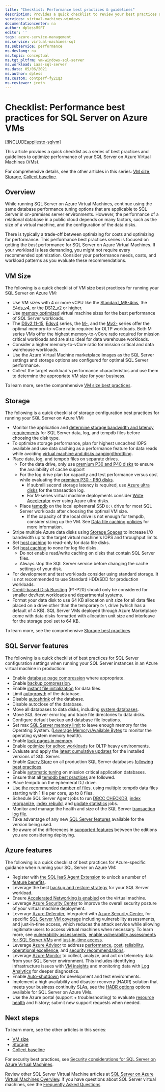 ```yaml
---
title: "Checklist: Performance best practices & guidelines"
description: Provides a quick checklist to review your best practices and guidelines to optimize the performance of your SQL Server on Azure Virtual Machine (VM).
services: virtual-machines-windows
documentationcenter: na
author: dplessMSFT
editor: ''
tags: azure-service-management
ms.service: virtual-machines-sql
ms.subservice: performance
ms.devlang: na
ms.topic: conceptual
ms.tgt_pltfrm: vm-windows-sql-server
ms.workload: iaas-sql-server
ms.date: 05/06/2021
ms.author: dpless
ms.custom: contperf-fy21q3
ms.reviewer: jroth
---
```

# Checklist: Performance best practices for SQL Server on Azure VMs
[!INCLUDE[appliesto-sqlvm](../../includes/appliesto-sqlvm.md)]

This article provides a quick checklist as a series of best practices and guidelines to optimize performance of your SQL Server on Azure Virtual Machines (VMs). 

For comprehensive details, see the other articles in this series: [VM size](performance-guidelines-best-practices-vm-size.md), [Storage](performance-guidelines-best-practices-storage.md), [Collect baseline](performance-guidelines-best-practices-collect-baseline.md). 


## Overview

While running SQL Server on Azure Virtual Machines, continue using the same database performance tuning options that are applicable to SQL Server in on-premises server environments. However, the performance of a relational database in a public cloud depends on many factors, such as the size of a virtual machine, and the configuration of the data disks.

There is typically a trade-off between optimizing for costs and optimizing for performance. This performance best practices series is focused on getting the *best* performance for SQL Server on Azure Virtual Machines. If your workload is less demanding, you might not require every recommended optimization. Consider your performance needs, costs, and workload patterns as you evaluate these recommendations.

## VM Size

The following is a quick checklist of VM size best practices for running your SQL Server on Azure VM: 

- Use VM sizes with 4 or more vCPU like the [Standard_M8-4ms](../../../virtual-machines/m-series.md), the [E4ds_v4](../../../virtual-machines/edv4-edsv4-series.md#edv4-series), or the [DS12_v2](../../../virtual-machines/dv2-dsv2-series-memory.md#dsv2-series-11-15) or higher. 
- Use [memory optimized](../../../virtual-machines/sizes-memory.md) virtual machine sizes for the best performance of SQL Server workloads. 
- The [DSv2 11-15](../../../virtual-machines/dv2-dsv2-series-memory.md), [Edsv4](../../../virtual-machines/edv4-edsv4-series.md) series, the [M-](../../../virtual-machines/m-series.md), and the [Mv2-](../../../virtual-machines/mv2-series.md) series offer the optimal memory-to-vCore ratio required for OLTP workloads. Both M series VMs offer the highest memory-to-vCore ratio required for mission critical workloads and are also ideal for data warehouse workloads. 
- Consider a higher memory-to-vCore ratio for mission critical and data warehouse workloads. 
- Use the Azure Virtual Machine marketplace images as the SQL Server settings and storage options are configured for optimal SQL Server performance. 
- Collect the target workload's performance characteristics and use them to determine the appropriate VM size for your business.

To learn more, see the comprehensive [VM size best practices](performance-guidelines-best-practices-vm-size.md). 

## Storage

The following is a quick checklist of storage configuration best practices for running your SQL Server on Azure VM: 

- Monitor the application and [determine storage bandwidth and latency requirements](../../../virtual-machines/premium-storage-performance.md#counters-to-measure-application-performance-requirements) for SQL Server data, log, and tempdb files before choosing the disk type. 
- To optimize storage performance, plan for highest uncached IOPS available and use data caching as a performance feature for data reads while avoiding [virtual machine and disks capping/throttling](../../../virtual-machines/premium-storage-performance.md#throttling).
- Place data, log, and tempdb files on separate drives.
    - For the data drive, only use [premium P30 and P40 disks](../../../virtual-machines/disks-types.md#premium-ssd) to ensure the availability of cache support
    - For the log drive plan for capacity and test performance versus cost while evaluating the [premium P30 - P80 disks](../../../virtual-machines/disks-types.md#premium-ssd).
      - If submillisecond storage latency is required, use [Azure ultra disks](../../../virtual-machines/disks-types.md#ultra-disk) for the transaction log. 
      - For M-series virtual machine deployments consider [Write Accelerator](../../../virtual-machines/how-to-enable-write-accelerator.md) over using Azure ultra disks.
    - Place [tempdb](/sql/relational-databases/databases/tempdb-database) on the local ephemeral SSD `D:\` drive for most SQL Server workloads after choosing the optimal VM size. 
      - If the capacity of the local drive is not enough for tempdb, consider sizing up the VM. See [Data file caching policies](performance-guidelines-best-practices-storage.md#data-file-caching-policies) for more information.
- Stripe multiple Azure data disks using [Storage Spaces](/windows-server/storage/storage-spaces/overview) to increase I/O bandwidth up to the target virtual machine's IOPS and throughput limits.
- Set [host caching](../../../virtual-machines/disks-performance.md#virtual-machine-uncached-vs-cached-limits) to read-only for data file disks.
- Set [host caching](../../../virtual-machines/disks-performance.md#virtual-machine-uncached-vs-cached-limits) to none for log file disks.
    - Do not enable read/write caching on disks that contain SQL Server files. 
    - Always stop the SQL Server service before changing the cache settings of your disk.
- For development and test workloads consider using standard storage. It is not recommended to use Standard HDD/SDD for production workloads.
- [Credit-based Disk Bursting](../../../virtual-machines/disk-bursting.md#credit-based-bursting) (P1-P20) should only be considered for smaller dev/test workloads and departmental systems.
- Format your data disk to use 64 KB allocation unit size for all data files placed on a drive other than the temporary `D:\` drive (which has a default of 4 KB). SQL Server VMs deployed through Azure Marketplace come with data disks formatted with allocation unit size and interleave for the storage pool set to 64 KB. 

To learn more, see the comprehensive [Storage best practices](performance-guidelines-best-practices-storage.md). 

## SQL Server features

The following is a quick checklist of best practices for SQL Server configuration settings when running your SQL Server instances in an Azure virtual machine in production: 

- Enable [database page compression](/sql/relational-databases/data-compression/data-compression) where appropriate.
- Enable [backup compression](/sql/relational-databases/backup-restore/backup-compression-sql-server).
- Enable [instant file initialization](/sql/relational-databases/databases/database-instant-file-initialization) for data files.
- Limit [autogrowth](/troubleshoot/sql/admin/considerations-autogrow-autoshrink#considerations-for-autogrow) of the database.
- Disable [autoshrink](/troubleshoot/sql/admin/considerations-autogrow-autoshrink#considerations-for-auto_shrink) of the database.
- Disable autoclose of the database.
- Move all databases to data disks, including [system databases](/sql/relational-databases/databases/move-system-databases).
- Move SQL Server error log and trace file directories to data disks.
- Configure default backup and database file locations.
- Set max [SQL Server memory limit](/sql/database-engine/configure-windows/server-memory-server-configuration-options#use-) to leave enough memory for the Operating System. ([Leverage Memory\Available Bytes](/sql/relational-databases/performance-monitor/monitor-memory-usage) to monitor the operating system memory health).
- Enable [lock pages in memory](/sql/database-engine/configure-windows/enable-the-lock-pages-in-memory-option-windows).
- Enable [optimize for adhoc workloads](/sql/database-engine/configure-windows/optimize-for-ad-hoc-workloads-server-configuration-option) for OLTP heavy environments.
- Evaluate and apply the [latest cumulative updates](/sql/database-engine/install-windows/latest-updates-for-microsoft-sql-server) for the installed versions of SQL Server.
- Enable [Query Store](/sql/relational-databases/performance/monitoring-performance-by-using-the-query-store) on all production SQL Server databases [following best practices](/sql/relational-databases/performance/best-practice-with-the-query-store).
- Enable [automatic tuning](/sql/relational-databases/automatic-tuning/automatic-tuning) on mission critical application databases.
- Ensure that all [tempdb best practices](/sql/relational-databases/databases/tempdb-database#optimizing-tempdb-performance-in-sql-server) are followed.
- Place tempdb on the ephemeral D:/ drive.
- [Use the recommended number of files](/troubleshoot/sql/performance/recommendations-reduce-allocation-contention#resolution), using multiple tempdb data files starting with 1 file per core, up to 8 files.
- Schedule SQL Server Agent jobs to run [DBCC CHECKDB](/sql/t-sql/database-console-commands/dbcc-checkdb-transact-sql#a-checking-both-the-current-and-another-database), [index reorganize](/sql/relational-databases/indexes/reorganize-and-rebuild-indexes#reorganize-an-index), [index rebuild](/sql/relational-databases/indexes/reorganize-and-rebuild-indexes#rebuild-an-index), and [update statistics](/sql/t-sql/statements/update-statistics-transact-sql#examples) jobs.
- Monitor and manage the health and size of the SQL Server [transaction log file](/sql/relational-databases/logs/manage-the-size-of-the-transaction-log-file#Recommendations).
- Take advantage of any new [SQL Server features](/sql/sql-server/what-s-new-in-sql-server-ver15) available for the version being used.
- Be aware of the differences in [supported features](/sql/sql-server/editions-and-components-of-sql-server-version-15) between the editions you are considering deploying.

## Azure features

The following is a quick checklist of best practices for Azure-specific guidance when running your SQL Server on Azure VM:

- Register with [the SQL IaaS Agent Extension](sql-agent-extension-manually-register-single-vm.md) to unlock a number of [feature benefits](sql-server-iaas-agent-extension-automate-management.md#feature-benefits).
- Leverage the best [backup and restore strategy](backup-restore.md#decision-matrix) for your SQL Server workload.
- Ensure [Accelerated Networking is enabled](../../../virtual-network/create-vm-accelerated-networking-cli.md#portal-creation) on the virtual machine.
- Leverage [Azure Security Center](../../../security-center/index.yml) to improve the overall security posture of your virtual machine deployment.
- Leverage [Azure Defender](../../../security-center/azure-defender.md), integrated with [Azure Security Center](https://azure.microsoft.com/services/security-center/), for specific [SQL Server VM coverage](../../../security-center/defender-for-sql-introduction.md) including vulnerability assessments, and just-in-time access, which reduces the attack service while allowing legitimate users to access virtual machines when necessary. To learn more, see [vulnerability assessments](../../../security-center/defender-for-sql-on-machines-vulnerability-assessment.md), [enable vulnerability assessments for SQL Server VMs](../../../security-center/defender-for-sql-on-machines-vulnerability-assessment.md) and [just-in-time access](../../../security-center/just-in-time-explained.md). 
- Leverage [Azure Advisor](../../../advisor/advisor-overview.md) to address [performance](../../../advisor/advisor-performance-recommendations.md), [cost](../../../advisor/advisor-cost-recommendations.md), [reliability](../../../advisor/advisor-high-availability-recommendations.md), [operational excellence](../../../advisor/advisor-operational-excellence-recommendations.md), and [security recommendations](../../../advisor/advisor-security-recommendations.md).
- Leverage [Azure Monitor](../../../azure-monitor/vm/quick-monitor-azure-vm.md) to collect, analyze, and act on telemetry data from your SQL Server environment. This includes identifying infrastructure issues with [VM insights](../../../azure-monitor/vm/vminsights-overview.md) and monitoring data with [Log Analytics](../../../azure-monitor/logs/log-query-overview.md) for deeper diagnostics.
- Enable [Auto-shutdown](../../../automation/automation-solution-vm-management.md) for development and test environments. 
- Implement a high availability and disaster recovery (HADR) solution that meets  your business continuity SLAs, see the [HADR options](business-continuity-high-availability-disaster-recovery-hadr-overview.md#deployment-architectures) options available for SQL Server on Azure VMs. 
- Use the Azure portal (support + troubleshooting) to evaluate [resource health](../../../service-health/resource-health-overview.md) and history; submit new support requests when needed.

## Next steps

To learn more, see the other articles in this series:
- [VM size](performance-guidelines-best-practices-vm-size.md)
- [Storage](performance-guidelines-best-practices-storage.md)
- [Collect baseline](performance-guidelines-best-practices-collect-baseline.md)

For security best practices, see [Security considerations for SQL Server on Azure Virtual Machines](security-considerations-best-practices.md).

Review other SQL Server Virtual Machine articles at [SQL Server on Azure Virtual Machines Overview](sql-server-on-azure-vm-iaas-what-is-overview.md). If you have questions about SQL Server virtual machines, see the [Frequently Asked Questions](frequently-asked-questions-faq.md).
